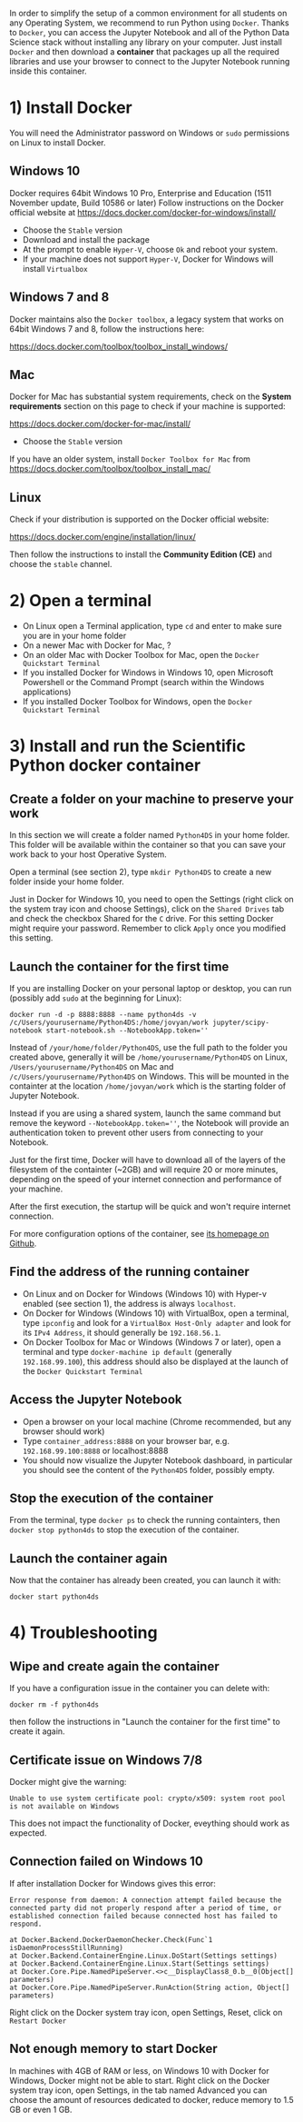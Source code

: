 In order to simplify the setup of a common environment for all students on any Operating System, we recommend to run Python using `Docker`. Thanks to `Docker`, you can access the Jupyter Notebook and all of the Python Data Science stack without installing any library on your computer. Just install `Docker` and then download a **container** that packages up all the required libraries and use your browser to connect to the Jupyter Notebook running inside this container.

# 1) Install Docker

You will need the Administrator password on Windows or `sudo` permissions on Linux to install Docker.

## Windows 10

Docker requires 64bit Windows 10 Pro, Enterprise and Education (1511 November update, Build 10586 or later)
Follow instructions on the Docker official website at https://docs.docker.com/docker-for-windows/install/

* Choose the `Stable` version
* Download and install the package
* At the prompt to enable `Hyper-V`, choose `Ok` and reboot your system.
* If your machine does not support `Hyper-V`, Docker for Windows will install `Virtualbox`

## Windows 7 and 8

Docker maintains also the `Docker toolbox`, a legacy system that works on 64bit Windows 7 and 8, follow the instructions here:

<https://docs.docker.com/toolbox/toolbox_install_windows/>

## Mac

Docker for Mac has substantial system requirements, check on the **System requirements** section on this page to check if your machine is supported:

<https://docs.docker.com/docker-for-mac/install/>

* Choose the `Stable` version

If you have an older system, install `Docker Toolbox for Mac` from <https://docs.docker.com/toolbox/toolbox_install_mac/>

## Linux

Check if your distribution is supported on the Docker official website:

https://docs.docker.com/engine/installation/linux/

Then follow the instructions to install the **Community Edition (CE)** and choose the `stable` channel.

# 2) Open a terminal

* On Linux open a Terminal application, type `cd` and enter to make sure you are in your home folder
* On a newer Mac with Docker for Mac, ?
* On an older Mac with Docker Toolbox for Mac, open the `Docker Quickstart Terminal`
* If you installed Docker for Windows in Windows 10, open Microsoft Powershell or the Command Prompt (search within the Windows applications)
* If you installed Docker Toolbox for Windows, open the `Docker Quickstart Terminal`

# 3) Install and run the Scientific Python docker container

## Create a folder on your machine to preserve your work

In this section we will create a folder named `Python4DS` in your home folder. This folder will be available within the container so that you can save your work back to your host Operative System.

Open a terminal (see section 2), type `mkdir Python4DS` to create a new folder inside your home folder.

Just in Docker for Windows 10, you need to open the Settings (right click on the system tray icon and choose Settings), click on the `Shared Drives` tab and check the checkbox Shared for the `C` drive. For this setting Docker might require your password. Remember to click `Apply` once you modified this setting.

## Launch the container for the first time

If you are installing Docker on your personal laptop or desktop, you can run (possibly add `sudo` at the beginning for Linux): 

    docker run -d -p 8888:8888 --name python4ds -v /c/Users/yourusername/Python4DS:/home/jovyan/work jupyter/scipy-notebook start-notebook.sh --NotebookApp.token='' 
    
Instead of `/your/home/folder/Python4DS`, use the full path to the folder you created above, generally it will be `/home/yourusername/Python4DS` on Linux, `/Users/yourusername/Python4DS` on Mac and `/c/Users/yourusername/Python4DS` on Windows. This will be mounted in the containter at the location `/home/jovyan/work` which is the starting folder of Jupyter Notebook.
    
Instead if you are using a shared system, launch the same command but remove the keyword `--NotebookApp.token=''`, the Notebook will provide an authentication token to prevent other users from connecting to your Notebook.

Just for the first time, Docker will have to download all of the layers of the filesystem of the containter (~2GB) and will require 20 or more minutes, depending on the speed of your internet connection and performance of your machine.

After the first execution, the startup will be quick and won't require internet connection.

For more configuration options of the container, see [its homepage on Github](https://github.com/jupyter/docker-stacks/tree/master/scipy-notebook).

## Find the address of the running container

* On Linux and on Docker for Windows (Windows 10) with Hyper-v enabled (see section 1), the address is always `localhost`.
* On Docker for Windows (Windows 10) with VirtualBox, open a terminal, type `ipconfig` and look for a `VirtualBox Host-Only adapter` and look for its `IPv4 Address`, it should generally be `192.168.56.1`.
* On Docker Toolbox for Mac or Windows (Windows 7 or later), open a terminal and type `docker-machine ip default` (generally `192.168.99.100`), this address should also be displayed at the launch of the `Docker Quickstart Terminal`

## Access the Jupyter Notebook

* Open a browser on your local machine (Chrome recommended, but any browser should work)
* Type `container_address:8888` on your browser bar, e.g. `192.168.99.100:8888` or localhost:8888
* You should now visualize the Jupyter Notebook dashboard, in particular you should see the content of the `Python4DS` folder, possibly empty.

## Stop the execution of the container

From the terminal, type `docker ps` to check the running containters, then `docker stop python4ds` to stop the execution of the container.

## Launch the container again

Now that the container has already been created, you can launch it with:

    docker start python4ds
    
# 4) Troubleshooting

## Wipe and create again the container

If you have a configuration issue in the container you can delete with:

    docker rm -f python4ds
    
then follow the instructions in "Launch the container for the first time" to create it again.

## Certificate issue on Windows 7/8

Docker might give the warning:

    Unable to use system certificate pool: crypto/x509: system root pool is not available on Windows
    
This does not impact the functionality of Docker, eveything should work as expected.

## Connection failed on Windows 10

If after installation Docker for Windows gives this error:

```
Error response from daemon: A connection attempt failed because the connected party did not properly respond after a period of time, or established connection failed because connected host has failed to respond.

at Docker.Backend.DockerDaemonChecker.Check(Func`1 isDaemonProcessStillRunning)
at Docker.Backend.ContainerEngine.Linux.DoStart(Settings settings)
at Docker.Backend.ContainerEngine.Linux.Start(Settings settings)
at Docker.Core.Pipe.NamedPipeServer.<>c__DisplayClass8_0.b__0(Object[] parameters)
at Docker.Core.Pipe.NamedPipeServer.RunAction(String action, Object[] parameters)
```
Right click on the Docker system tray icon, open Settings, Reset, click on `Restart Docker`

## Not enough memory to start Docker

In machines with 4GB of RAM or less, on Windows 10 with Docker for Windows, Docker might not be able to start.
Right click on the Docker system tray icon, open Settings, in the tab named Advanced you can choose the amount of resources dedicated to docker, reduce memory to 1.5 GB or even 1 GB.
